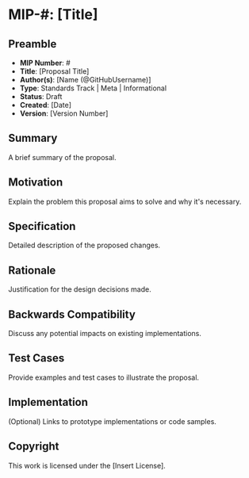 # MIP-#: [Title]

## Preamble

- **MIP Number**: #
- **Title**: [Proposal Title]
- **Author(s)**: [Name (@GitHubUsername)]
- **Type**: Standards Track | Meta | Informational
- **Status**: Draft
- **Created**: [Date]
- **Version**: [Version Number]

## Summary

A brief summary of the proposal.

## Motivation

Explain the problem this proposal aims to solve and why it's necessary.

## Specification

Detailed description of the proposed changes.

## Rationale

Justification for the design decisions made.

## Backwards Compatibility

Discuss any potential impacts on existing implementations.

## Test Cases

Provide examples and test cases to illustrate the proposal.

## Implementation

(Optional) Links to prototype implementations or code samples.

## Copyright

This work is licensed under the [Insert License].
